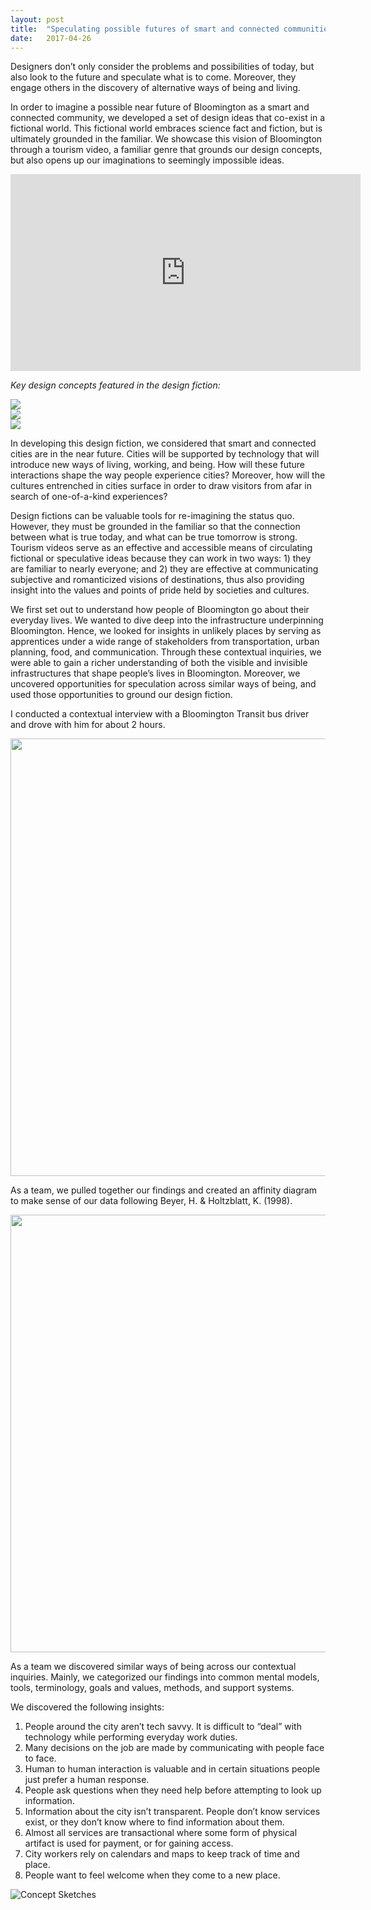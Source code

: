 ```yaml
---
layout: post
title:  "Speculating possible futures of smart and connected communities through design fiction"
date:   2017-04-26 
---
```


Designers don’t only consider the problems and possibilities of today, but also look to the future and speculate what is to come. Moreover, they engage others in the discovery of alternative ways of being and living. 

In order to imagine a possible near future of Bloomington as a smart and connected community, we developed a set of design ideas that co-exist in a fictional world. This fictional world embraces science fact and fiction, but is ultimately grounded in the familiar. We showcase this vision of Bloomington through a tourism video, a familiar genre that grounds our design concepts, but also opens up our imaginations to seemingly impossible ideas. 

<div class="align-center">
	<iframe width="560" height="315" src="https://www.youtube.com/embed/ByHwi3fng4M" frameborder="0" allowfullscreen></iframe>
</div>

<p class="escape">
<i>Key design concepts featured in the design fiction:</i>
</p>

<div class="unit one-third">
	<img src="https://raw.githubusercontent.com/trishazdz/blog/gh-pages/images/Welcome-2.png" />
</div>
<div class="unit one-third">
	<img src="https://raw.githubusercontent.com/trishazdz/blog/gh-pages/images/Hud-2.png" />
</div>
<div class="unit one-third">
	<img src="https://raw.githubusercontent.com/trishazdz/blog/gh-pages/images/Transaction-3.png" />
</div>

In developing this design fiction, we considered that smart and connected cities are in the near future. Cities will be supported by technology that will introduce new ways of living, working, and being. How will these future interactions shape the way people experience cities? Moreover, how will the cultures entrenched in cities surface in order to draw visitors from afar in search of one-of-a-kind experiences? 

Design fictions can be valuable tools for re-imagining the status quo. However, they must be grounded in the familiar so that the connection between what is true today, and what can be true tomorrow is strong. Tourism videos serve as an effective and accessible means of circulating fictional or speculative ideas because they can work in two ways: 1) they are familiar to nearly everyone; and 2) they are effective at communicating subjective and romanticized visions of destinations, thus also providing insight into the values and points of pride held by societies and cultures.    

We first set out to understand how people of Bloomington go about their everyday lives. We wanted to dive deep into the infrastructure underpinning Bloomington. Hence, we looked for insights in unlikely places by serving as apprentices under a wide range of stakeholders from transportation, urban planning, food, and communication. Through these contextual inquiries, we were able to gain a richer understanding of both the visible and invisible infrastructures that shape people’s lives in Bloomington. Moreover, we uncovered opportunities for speculation across similar ways of being, and used those opportunities to ground our design fiction. 

I conducted a contextual interview with a Bloomington Transit bus driver and drove with him for about 2 hours. 

<div class="align-center">
	<img width="700" src="https://raw.githubusercontent.com/trishazdz/blog/gh-pages/images/CI-new_layout.png" />
</div>

As a team, we pulled together our findings and created an affinity diagram to make sense of our data following Beyer, H. & Holtzblatt, K. (1998). 

<div class="align-center">
	<img width="700" src="https://raw.githubusercontent.com/trishazdz/blog/gh-pages/images/CI.png" />
</div>


As a team we discovered similar ways of being across our contextual inquiries. Mainly, we categorized our findings into common mental models, tools, terminology, goals and values, methods, and support systems. 

We discovered the following insights: 
1. People around the city aren’t tech savvy. It is difficult to “deal” with technology while performing everyday work duties. 
2. Many decisions on the job are made by communicating with people face to face. 
3. Human to human interaction is valuable and in certain situations people just prefer a human response. 
4. People ask questions when they need help before attempting to look up information. 
5. Information about the city isn’t transparent. People don’t know services exist, or they don’t know where to find information about them. 
6. Almost all services are transactional where some form of physical artifact is used for payment, or for gaining access. 
7. City workers rely on calendars and maps to keep track of time and place. 
8. People want to feel welcome when they come to a new place. 




![Concept Sketches](https://raw.githubusercontent.com/trishazdz/blog/gh-pages/images/Sketche.png)






   

